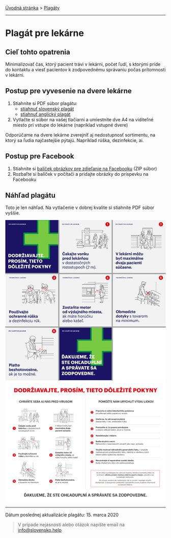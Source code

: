 [Úvodná stránka](../../) &gt; [Plagáty](../../projekty/plagaty.md)

***
# Plagát pre lekárne

## Cieľ tohto opatrenia

Minimalizovať čas, ktorý pacient trávi v lekárni, počet ľudí, s ktorými príde do kontaktu a viesť pacientov k zodpovednému správaniu počas prítomnosti v lekárni.

## Postup pre vyvesenie na dvere lekárne

1. Stiahnite si PDF súbor plagátu:
    * [stiahnuť slovenský plagát](../../files/lekarne/lekarne-plagat-v2020031501.pdf)
    * [stiahnuť anglický plagát](../../files/lekarne/lekarne-plagat-v2020031501-en.pdf)
2. Vytlačte si súbor na vašej tlačiarni a umiestnite dve A4 na viditeľné miesto pri vstupe do lekárne (napríklad vstupné dvere)

Odporúčame na dvere lekárne zverejniť aj nedostupnosť sortimentu, na ktorý sa ľudia najčastejšie pýtajú. Napríklad rúška, dezinfekcie, ai.

## Postup pre Facebook

1. Stiahnite si [balíček obrázkov pre zdieľanie na Facebooku](../../files/lekarne/lekarne-social-media-pack.zip) (ZIP súbor)
2. Rozbaľte si balíček v počítači a pridajte obrázky do príspevku na Facebooku

## Náhľad plagátu

Toto je len náhľad. Na vytlačenie v dobrej kvalite si stiahnite PDF súbor vyššie.

![](../../images/lekarne/lekarne-social-preview2.png)
![](../../images/lekarne/plagat-2020031501.png)


***
Dátum poslednej aktualizácie plagátu: 15. marca 2020

> V prípade nejasností alebo otázok napíšte email na info@slovensko.help
